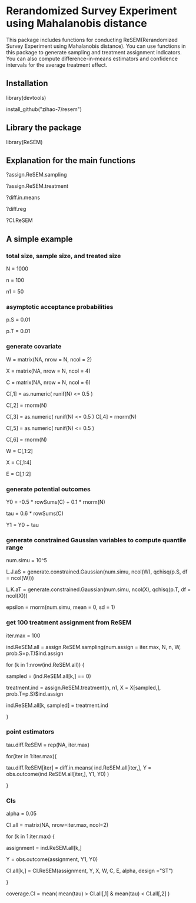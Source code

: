 # Rerandomized Survey Experiment using Mahalanobis distance  
 
 This package includes functions for conducting ReSEM(Rerandomized Survey Experiment using Mahalanobis distance). You can use functions in this package to generate sampling and treatment assignment indicators. You can also compute difference-in-means estimators and confidence intervals for the average treatment effect.

## Installation
library(devtools)

install_github("zihao-7/resem")

## Library the package
library(ReSEM)

## Explanation for the main functions
?assign.ReSEM.sampling

?assign.ReSEM.treatment

?diff.in.means

?diff.reg

?CI.ReSEM

## A simple example

### total size, sample size, and treated size 
N = 1000

n = 100

n1 = 50

### asymptotic acceptance probabilities
p.S = 0.01

p.T = 0.01

### generate covariate
W = matrix(NA, nrow = N, ncol = 2)

X = matrix(NA, nrow = N, ncol = 4)

C = matrix(NA, nrow = N, ncol = 6)

C[,1] = as.numeric( runif(N) <= 0.5 )

C[,2] = rnorm(N)

C[,3] = as.numeric( runif(N) <= 0.5 )
C[,4] = rnorm(N)


C[,5] = as.numeric( runif(N) <= 0.5 )

C[,6] = rnorm(N)

W = C[,1:2]

X = C[,1:4]

E = C[,1:2]

### generate potential outcomes
Y0 = -0.5 * rowSums(C) + 0.1 * rnorm(N)

tau = 0.6 * rowSums(C)

Y1 = Y0 + tau

### generate constrained Gaussian variables to compute quantile range
num.simu = 10^5

L.J.aS = generate.constrained.Gaussian(num.simu, ncol(W), qchisq(p.S, df = ncol(W)))

L.K.aT = generate.constrained.Gaussian(num.simu, ncol(X), qchisq(p.T, df = ncol(X)))

epsilon = rnorm(num.simu, mean = 0, sd = 1)

### get 100 treatment assignment from ReSEM
iter.max = 100

ind.ReSEM.all = assign.ReSEM.sampling(num.assign = iter.max, N, n, W, prob.S=p.T)$ind.assign

for (k in 1:nrow(ind.ReSEM.all)) {

  sampled = (ind.ReSEM.all[k,] == 0)
  
  treatment.ind = assign.ReSEM.treatment(n, n1, X = X[sampled,], prob.T=p.S)$ind.assign
  
  ind.ReSEM.all[k, sampled] = treatment.ind
  
}

### point estimators
tau.diff.ReSEM = rep(NA, iter.max)

for(iter in 1:iter.max){

  tau.diff.ReSEM[iter] = diff.in.means( ind.ReSEM.all[iter,], Y = obs.outcome(ind.ReSEM.all[iter,], Y1, Y0) )
  
}

### CIs
alpha = 0.05

CI.all = matrix(NA, nrow=iter.max, ncol=2)

for (k in 1:iter.max) {

  assignment = ind.ReSEM.all[k,]
  
  Y = obs.outcome(assignment, Y1, Y0)
  
  CI.all[k,] = CI.ReSEM(assignment, Y, X, W, C, E, alpha, design ="ST") 
  
}

coverage.CI = mean( mean(tau) > CI.all[,1] & mean(tau) < CI.all[,2] )

